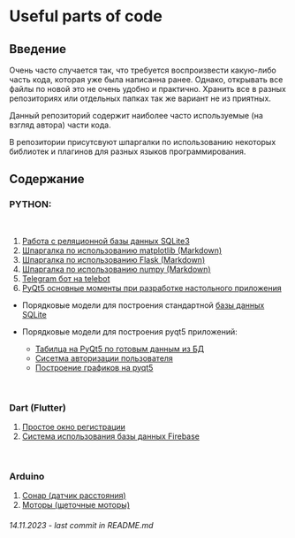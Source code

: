 # Useful parts of code


## **Введение**

Очень часто случается так, что требуется воспроизвести какую-либо часть кода, которая уже была написанна ранее. Однако, открывать все файлы по новой это не очень удобно и практично. Хранить все в разных репозиториях или отдельных папках так же вариант не из приятных.

Данный репозиторий содержит наиболее часто используемые (на взгляд автора) части кода.

В репозитории присутсвуют шпаргалки по использованию некоторых библиотек и плагинов для разных языков программирования.

## **Содержание**
### **PYTHON**:

<br>

1. [Работа с реляционной базы данных SQLite3](/scr/sqlite3.ipynb)
2. [Шпаргалка по использованию matplotlib (Markdown)](/cheat-sheets/matplotlib.md)
3. [Шпаргалка по использованию Flask (Markdown)](/cheat-sheets/Flask.md)
4. [Шпаргалка по использованию numpy (Markdown)](/cheat-sheets/numpy.md)
5. [Telegram бот на telebot](/scr/telegram-bot-telebot.ipynb)
6. [PyQt5 основные моменты при разработке настольного приложения](/scr/pyqt5.ipynb)


- Порядковые модели для построения стандартной [базы данных SQLite](/cheat-sheets/database.py)

- Порядковые модели для построения pyqt5 приложений:
  - [Табилца на PyQt5 по готовым данным из БД](/cheat-sheets/PyQt5-table.py)
  - [Сисетма авторизации пользователя](/cheat-sheets/PyQt5-auth.py)
  - [Построение графиков на pyqt5](/cheat-sheets/PyQt5-graphics.py)

<br>

### **Dart (Flutter)**

1. [Простое окно регистрации](/scr/login-page.ipynb)
2. [Система использования базы данных Firebase]()

<br>

### **Arduino**

1. [Сонар (датчик расстояния)](https://github.com/voronov-nikita/ArduPro)
2. [Моторы (щеточные моторы)](https://github.com/voronov-nikita/ArduPro)



###### 14.11.2023 - last commit in README.md